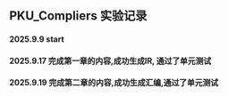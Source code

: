 
## PKU_Compliers 实验记录

#### 2025.9.9 start

#### 2025.9.17 完成第一章的内容,成功生成IR, 通过了单元测试

#### 2025.9.19 完成第二章的内容,成功生成汇编,通过了单元测试
